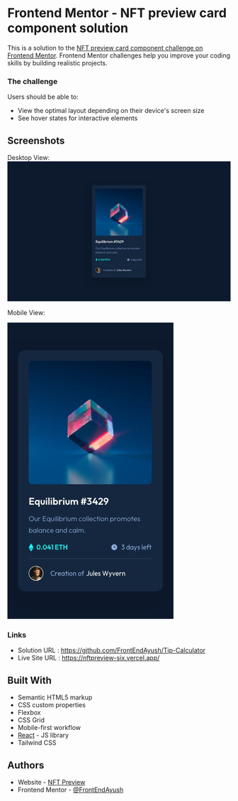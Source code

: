 # Frontend Mentor - NFT preview card component solution

This is a solution to the [NFT preview card component challenge on Frontend Mentor](https://www.frontendmentor.io/challenges/nft-preview-card-component-SbdUL_w0U). Frontend Mentor challenges help you improve your coding skills by building realistic projects.

### The challenge

Users should be able to:

- View the optimal layout depending on their device's screen size
- See hover states for interactive elements

## Screenshots

Desktop View:
![Desktopp View](https://raw.githubusercontent.com/FrontEndAyush/nft-preview/main/public/design/desktop-design.jpg)

Mobile View:

![Mobile View](https://raw.githubusercontent.com/FrontEndAyush/nft-preview/main/public/design/mobile-design.jpg)

### Links

- Solution URL : https://github.com/FrontEndAyush/Tip-Calculator
- Live Site URL : https://nftpreview-six.vercel.app/

## Built With

- Semantic HTML5 markup
- CSS custom properties
- Flexbox
- CSS Grid
- Mobile-first workflow
- [React](https://reactjs.org/) - JS library
- Tailwind CSS

## Authors

- Website - [NFT Preview ](https://nftpreview-six.vercel.app/)
- Frontend Mentor - [@FrontEndAyush](https://www.frontendmentor.io/profile/FrontEndAyush)
